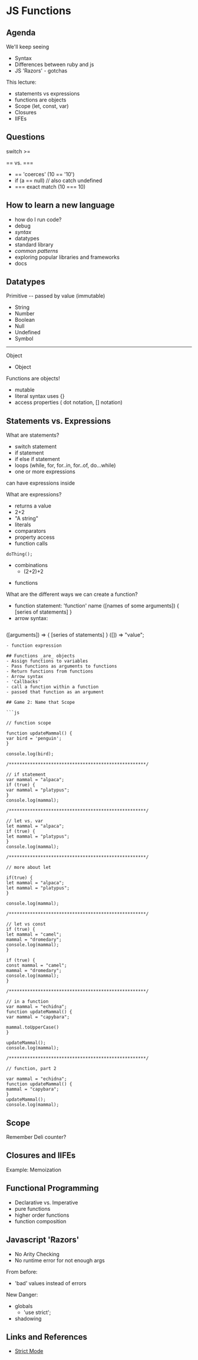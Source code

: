 # JS Functions
## Agenda
We'll keep seeing
- Syntax
- Differences between ruby and js
- JS 'Razors' - gotchas

This lecture:
- statements vs expressions
- functions are objects
- Scope (let, const, var)
- Closures
- IIFEs


## Questions
switch >=

== vs. ===
-  == 'coerces' (10 == '10')
  - if (a == null) // also catch undefined
- === exact match (10 === 10)

## How to learn a new language
- how do I run code?
- debug
- *syntax*
- datatypes
- standard library
- *common patterns*
- exploring popular libraries and frameworks
- docs

## Datatypes

Primitive -- passed by value (immutable)
- String
- Number
- Boolean
- Null
- Undefined
- Symbol

----

Object
- Object

Functions are objects!
- mutable
- literal syntax uses {}
- access properties ( dot notation, [] notation)

## Statements vs. Expressions

What are statements?
- switch statement
- if statement
- if else if statement
- loops (while, for, for..in, for..of, do...while)
- one or more expressions

can have expressions inside

What are expressions?
- returns a value
-  2+2
- "A string"
- literals
- comparators
- property access
- function calls
```
doThing();
```
- combinations
  - (2+2)+2

* functions

What are the different ways we can create a function?
- function statement: 'function' name ([names of some arguments]) { [series of statements] }
- arrow syntax:
  ```
([arguments]) => {
    [series of statements]
  }
  ([]) => "value";
  ```
- function expression

## Functions _are_ objects
- Assign functions to variables
- Pass functions as arguments to functions
- Return functions from functions
- Arrow syntax
- 'Callbacks'
  - call a function within a function
  - passed that function as an argument

## Game 2: Name that Scope

```js

// function scope

function updateMammal() {
  var bird = 'penguin';
}

console.log(bird);

/****************************************************/

// if statement
var mammal = "alpaca";
if (true) {
  var mammal = "platypus";
}
console.log(mammal);

/****************************************************/

// let vs. var
let mammal = "alpaca";
if (true) {
  let mammal = "platypus";
}
console.log(mammal);

/****************************************************/

// more about let

if(true) {
  let mammal = "alpaca";
  let mammal = "platypus";
}

console.log(mammal);

/****************************************************/

// let vs const
if (true) {
  let mammal = "camel";
  mammal = "dromedary";
  console.log(mammal);
}

if (true) {
  const mammal = "camel";
  mammal = "dromedary";
  console.log(mammal);
}

/****************************************************/

// in a function
var mammal = "echidna";
function updateMammal() {
  var mammal = "capybara";

  mammal.toUpperCase()
}

updateMammal();
console.log(mammal);

/****************************************************/

// function, part 2

var mammal = "echidna";
function updateMammal() {
  mammal = "capybara";
}
updateMammal();
console.log(mammal);
```



## Scope

Remember Deli counter?

## Closures and IIFEs

Example: Memoization

## Functional Programming

- Declarative vs. Imperative
- pure functions
- higher order functions
- function composition

## Javascript 'Razors'

- No Arity Checking
- No runtime error for not enough args

From before:
- 'bad' values instead of errors

New Danger:
- globals
  - 'use strict';
- shadowing

## Links and References

- [Strict Mode](https://developer.mozilla.org/en-US/docs/Web/JavaScript/Reference/Strict_mode)
